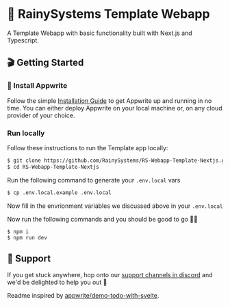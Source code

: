 # 🔖 RainySystems Template Webapp

A Template Webapp with basic functionality built with Next.js and Typescript.

## 🎬 Getting Started

### 🤘 Install Appwrite 
Follow the simple [Installation Guide](https://appwrite.io/docs/installation) to get Appwrite up and running in no time. You can either deploy Appwrite on your local machine or, on any cloud provider of your choice. 

### **Run locally**

Follow these instructions to run the Template app locally:

```sh
$ git clone https://github.com/RainySystems/RS-Webapp-Template-Nextjs.git
$ cd RS-Webapp-Template-Nextjs
```

Run the following command to generate your `.env.local` vars  

```sh
$ cp .env.local.example .env.local
```

Now fill in the envrionment variables we discussed above in your `.env.local`

Now run the following commands and you should be good to go 💪🏼 
```
$ npm i
$ npm run dev
```

## 🤕 Support 
If you get stuck anywhere, hop onto our [support channels in discord](https://discord.gg/xWQXX77vqr) and we'd be delighted to help you out 🤝

 
Readme inspired by [appwrite/demo-todo-with-svelte](https://github.com/appwrite/demo-todo-with-svelte).
